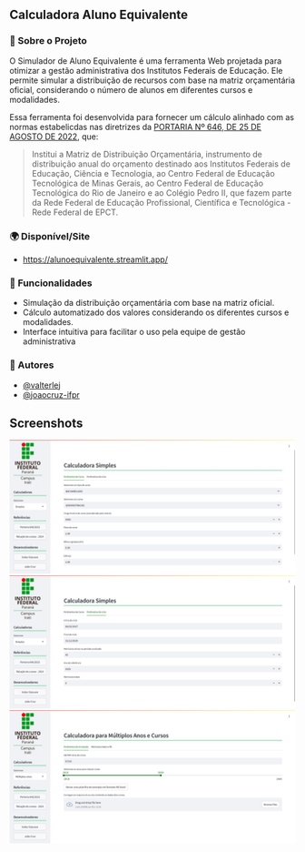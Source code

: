 ## Calculadora Aluno Equivalente 
### 📌 Sobre o Projeto
O Simulador de Aluno Equivalente é uma ferramenta Web projetada para otimizar a gestão administrativa dos Institutos Federais de Educação. Ele permite simular a distribuição de recursos com base na matriz orçamentária oficial, considerando o número de alunos em diferentes cursos e modalidades.

Essa ferramenta foi desenvolvida para fornecer um cálculo alinhado com as normas estabelicdas nas diretrizes da [PORTARIA Nº 646, DE 25 DE AGOSTO DE 2022](https://www.in.gov.br/en/web/dou/-/portaria-n-646-de-25-de-agosto-de-2022-*-430796902), que: 

> Institui a Matriz de Distribuição Orçamentária, instrumento de distribuição anual do orçamento destinado aos Institutos Federais de Educação, Ciência e Tecnologia, ao Centro Federal de Educação Tecnológica de Minas Gerais, ao Centro Federal de Educação Tecnológica do Rio de Janeiro e ao Colégio Pedro II, que fazem parte da Rede Federal de Educação Profissional, Científica e Tecnológica - Rede Federal de EPCT.


### 🌍 Disponível/Site
 - https://alunoequivalente.streamlit.app/



### 🚀 Funcionalidades

* Simulação da distribuição orçamentária com base na matriz oficial.
* Cálculo automatizado dos valores considerando os diferentes cursos e modalidades.
* Interface intuitiva para facilitar o uso pela equipe de gestão administrativa

### 👥 Autores
- [@valterlej](https://github.com/valterlej)
- [@joaocruz-ifpr](https://github.com/joaocruz-ifpr)



## Screenshots
<p align="center">
<img src="/telas/screen_01.jpeg?raw=true" alt="Screen_01" width="800">
<img src="/telas/screen_02.jpeg?raw=true" alt="Screen_02" width="800">
<img src="/telas/screen_03.jpeg?raw=true" alt="Screen_03" width="800">
</p>